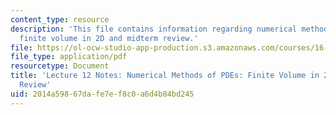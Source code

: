 ```yaml
---
content_type: resource
description: 'This file contains information regarding numerical methods of PDEs:
  finite volume in 2D and midterm review.'
file: https://ol-ocw-studio-app-production.s3.amazonaws.com/courses/16-90-computational-methods-in-aerospace-engineering-spring-2014/2014a59867dafe7ef8c0a6d4b84bd245_MIT16_90S14_Lecture12.pdf
file_type: application/pdf
resourcetype: Document
title: 'Lecture 12 Notes: Numerical Methods of PDEs: Finite Volume in 2D and Midterm
  Review'
uid: 2014a598-67da-fe7e-f8c0-a6d4b84bd245
---
```


